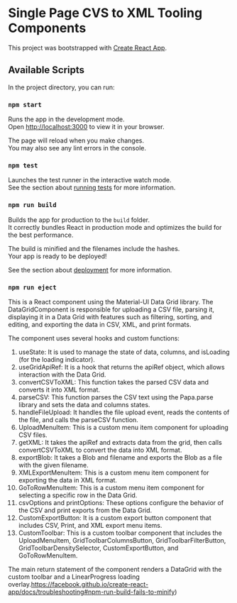 # Single Page CVS to XML Tooling Components

This project was bootstrapped with [Create React App](https://github.com/facebook/create-react-app).

## Available Scripts

In the project directory, you can run:

### `npm start`

Runs the app in the development mode.\
Open [http://localhost:3000](http://localhost:3000) to view it in your browser.

The page will reload when you make changes.\
You may also see any lint errors in the console.

### `npm test`

Launches the test runner in the interactive watch mode.\
See the section about [running tests](https://facebook.github.io/create-react-app/docs/running-tests) for more information.

### `npm run build`

Builds the app for production to the `build` folder.\
It correctly bundles React in production mode and optimizes the build for the best performance.

The build is minified and the filenames include the hashes.\
Your app is ready to be deployed!

See the section about [deployment](https://facebook.github.io/create-react-app/docs/deployment) for more information.

### `npm run eject`


This is a React component using the Material-UI Data Grid library. The DataGridComponent is responsible for uploading a CSV file, parsing it, displaying it in a Data Grid with features such as filtering, sorting, and editing, and exporting the data in CSV, XML, and print formats.

The component uses several hooks and custom functions:

1. useState: It is used to manage the state of data, columns, and isLoading (for the loading indicator).
2. useGridApiRef: It is a hook that returns the apiRef object, which allows interaction with the Data Grid.
3. convertCSVToXML: This function takes the parsed CSV data and converts it into XML format.
4. parseCSV: This function parses the CSV text using the Papa.parse library and sets the data and columns states.
5. handleFileUpload: It handles the file upload event, reads the contents of the file, and calls the parseCSV function.
6. UploadMenuItem: This is a custom menu item component for uploading CSV files.
7. getXML: It takes the apiRef and extracts data from the grid, then calls convertCSVToXML to convert the data into XML format.
8. exportBlob: It takes a Blob and filename and exports the Blob as a file with the given filename.
9. XMLExportMenuItem: This is a custom menu item component for exporting the data in XML format.
10. GoToRowMenuItem: This is a custom menu item component for selecting a specific row in the Data Grid.
11. csvOptions and printOptions: These options configure the behavior of the CSV and print exports from the Data Grid.
12. CustomExportButton: It is a custom export button component that includes CSV, Print, and XML export menu items.
13. CustomToolbar: This is a custom toolbar component that includes the UploadMenuItem, GridToolbarColumnsButton, GridToolbarFilterButton, GridToolbarDensitySelector, CustomExportButton, and GoToRowMenuItem.

The main return statement of the component renders a DataGrid with the custom toolbar and a LinearProgress loading overlay.https://facebook.github.io/create-react-app/docs/troubleshooting#npm-run-build-fails-to-minify)
